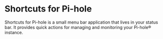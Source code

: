 # Shortcuts for Pi-hole

Shortcuts for Pi-hole is a small menu bar application that lives in your status bar. It provides quick actions for managing and monitoring your Pi-hole® instance.

